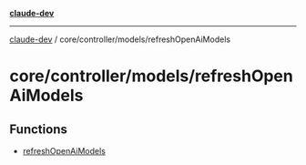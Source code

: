 [**claude-dev**](../../../../README.md)

***

[claude-dev](../../../../README.md) / core/controller/models/refreshOpenAiModels

# core/controller/models/refreshOpenAiModels

## Functions

- [refreshOpenAiModels](functions/refreshOpenAiModels.md)
